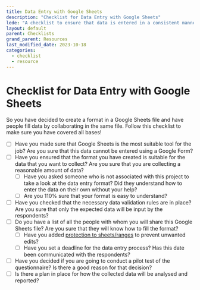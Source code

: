```yaml
---
title: Data Entry with Google Sheets
description: "Checklist for Data Entry with Google Sheets"
lede: "A checklist to ensure that data is entered in a consistent manner even when multiple people are entering data."
layout: default
parent: Checklists
grand_parent: Resources
last_modified_date: 2023-10-18
categories:
  - checklist
  - resource
---
```


# Checklist for Data Entry with Google Sheets

So you have decided to create a format in a Google Sheets file and have people fill data by collaborating in the same file. Follow this checklist to make sure you have covered all bases!

- [ ] Have you made sure that Google Sheets is the most suitable tool for the job? Are you sure that this data cannot be entered using a Google Form?
- [ ] Have you ensured that the format you have created is suitable for the data that you want to collect? Are you sure that you are collecting a <span class="popover" tooltip-title="Neither more nor less than necessary.">reasonable amount of data</span>?
  - [ ] Have you asked someone who is not associated with this project to take a look at the data entry format? Did they understand how to enter the data on their own without your help?
  - [ ] Are you 110% sure that your format is easy to understand?
- [ ] Have you checked that the necessary data validation rules are in place? Are you sure that only the expected data will be input by the respondents?
- [ ] Do you have a list of all the people with whom you will share this Google Sheets file? Are you sure that they will know how to fill the format?
  - [ ] Have you added [protection to sheets/ranges](https://support.google.com/docs/answer/1218656?hl=en&co=GENIE.Platform%3DDesktop) to prevent unwanted edits?
  - [ ] Have you set a deadline for the data entry process? Has this date been communicated with the respondents?
- [ ] Have you decided if you are going to conduct a pilot test of the questionnaire? Is there a good reason for that decision?
- [ ] Is there a plan in place for how the collected data will be analysed and reported?

